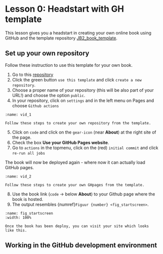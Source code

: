 # Lesson 0: Headstart with GH template 

This lesson gives you a headstart in creating your own online book using GitHub and the template repository [JB2_book_template](https://github.com/FreekPols/JB2_book_template).



## Set up your own repository
Follow these instruction to use this template for your own book.

1. Go to this [repository](https://github.com/FreekPols/JB2_book_template.git)
2. Click the green button `use this template` and click `create a new repository`.
3. Choose a proper name of your repository (this will be also part of your URL!) and choose the option `public`.
4. In your repository, click on `settings` and in the left menu on Pages and choose `Github actions`

``` {figure} Figures/start.mp4
:name: vid_1

Follow these steps to create your own repository from the template.
```

5. Click on `code` and click on the `gear-icon` (near **About**) at the right site of the page. 
6. Check the box **Use your GitHub Pages website**.
7. Go to `actions` in the topmenu, click on the (red) `initial commit` and click `re-run all jobs`


The book will now be deployed again - where now it can actually load GitHub pages. 


``` {figure} Figures/2ndpart.mp4
:name: vid_2

Follow these steps to create your own GHpages from the template.
```



8. Use the book link  (`code` $\rightarrow$ below **About**) to your Github page where the book is hosted.
9. The output resembles {numref}`Figuur {number} <fig_startscreen>`.

```{figure} Figures/startscreen.png
:name: fig_startscreen
:width: 100%

Once the book has been deploy, you can visit your site which looks like this.
```


## Working in the GitHub development environment




